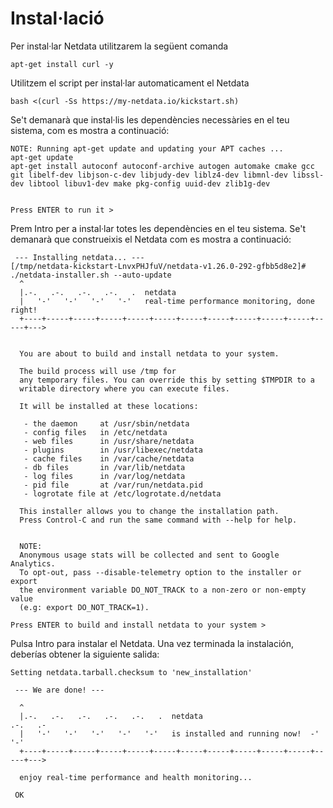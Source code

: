 # Instal·lació
Per instal·lar Netdata utilitzarem la següent comanda
```console
apt-get install curl -y
```

Utilitzem el script per instal·lar automaticament el Netdata
```console
bash <(curl -Ss https://my-netdata.io/kickstart.sh)
```
Se't demanarà que instal·lis les dependències necessàries en el teu sistema, com es mostra a continuació:
```
NOTE: Running apt-get update and updating your APT caches ...
apt-get update 
apt-get install autoconf autoconf-archive autogen automake cmake gcc git libelf-dev libjson-c-dev libjudy-dev liblz4-dev libmnl-dev libssl-dev libtool libuv1-dev make pkg-config uuid-dev zlib1g-dev 


Press ENTER to run it > 
```
Prem Intro per a instal·lar totes les dependències en el teu sistema. Se't demanarà que construeixis el Netdata com es mostra a continuació:
```
 --- Installing netdata... --- 
[/tmp/netdata-kickstart-LnvxPHJfuV/netdata-v1.26.0-292-gfbb5d8e2]# ./netdata-installer.sh --auto-update 
  ^
  |.-.   .-.   .-.   .-.   .  netdata                                        
  |   '-'   '-'   '-'   '-'   real-time performance monitoring, done right!  
  +----+-----+-----+-----+-----+-----+-----+-----+-----+-----+-----+-----+--->


  You are about to build and install netdata to your system.

  The build process will use /tmp for
  any temporary files. You can override this by setting $TMPDIR to a
  writable directory where you can execute files.

  It will be installed at these locations:

   - the daemon     at /usr/sbin/netdata
   - config files   in /etc/netdata
   - web files      in /usr/share/netdata
   - plugins        in /usr/libexec/netdata
   - cache files    in /var/cache/netdata
   - db files       in /var/lib/netdata
   - log files      in /var/log/netdata
   - pid file       at /var/run/netdata.pid
   - logrotate file at /etc/logrotate.d/netdata

  This installer allows you to change the installation path.
  Press Control-C and run the same command with --help for help.


  NOTE:
  Anonymous usage stats will be collected and sent to Google Analytics.
  To opt-out, pass --disable-telemetry option to the installer or export
  the environment variable DO_NOT_TRACK to a non-zero or non-empty value
  (e.g: export DO_NOT_TRACK=1).

Press ENTER to build and install netdata to your system > 
```

Pulsa Intro para instalar el Netdata. Una vez terminada la instalación, deberías obtener la siguiente salida:
```
Setting netdata.tarball.checksum to 'new_installation'

 --- We are done! --- 

  ^
  |.-.   .-.   .-.   .-.   .-.   .  netdata                          .-.   .-
  |   '-'   '-'   '-'   '-'   '-'   is installed and running now!  -'   '-'  
  +----+-----+-----+-----+-----+-----+-----+-----+-----+-----+-----+-----+--->

  enjoy real-time performance and health monitoring...

 OK  
```
